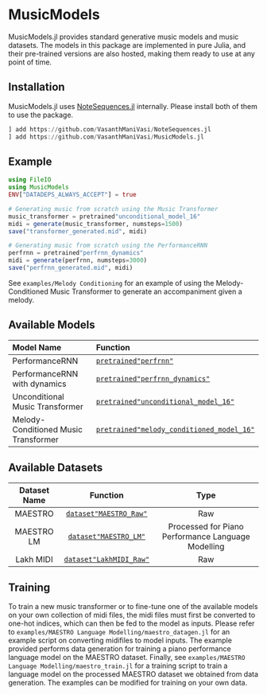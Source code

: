 # MusicModels

MusicModels.jl provides standard generative music models and music datasets. The models in this package are implemented in pure Julia, and their pre-trained versions are also hosted, making them ready to use at any point of time.

## Installation

MusicModels.jl uses [NoteSequences.jl](https://github.com/VasanthManiVasi/NoteSequences.jl) internally. Please install both of them to use the package.

```julia
] add https://github.com/VasanthManiVasi/NoteSequences.jl
] add https://github.com/VasanthManiVasi/MusicModels.jl
```

## Example

```julia
using FileIO
using MusicModels
ENV["DATADEPS_ALWAYS_ACCEPT"] = true

# Generating music from scratch using the Music Transformer
music_transformer = pretrained"unconditional_model_16"
midi = generate(music_transformer, numsteps=1500)
save("transformer_generated.mid", midi)

# Generating music from scratch using the PerformanceRNN
perfrnn = pretrained"perfrnn_dynamics"
midi = generate(perfrnn, numsteps=3000)
save("perfrnn_generated.mid", midi)
```

See `examples/Melody Conditioning` for an example of using the Melody-Conditioned Music Transformer to generate an accompaniment given a melody.

## Available Models

| Model Name                           | Function                                       |
|:-------------------------------------|:-----------------------------------------------|
| PerformanceRNN                       | [`pretrained"perfrnn"`](#)                     |
| PerformanceRNN with dynamics         | [`pretrained"perfrnn_dynamics"`](#)            |
| Unconditional Music Transformer      | [`pretrained"unconditional_model_16"`](#)      |
| Melody-Conditioned Music Transformer | [`pretrained"melody_conditioned_model_16"`](#) |

## Available Datasets

| Dataset Name | Function                     | Type                                               |
|:------------:|:-----------------------------:|:---------------------------------------------------:|
|MAESTRO       | [`dataset"MAESTRO_Raw"`](#)  | Raw                                                |
|MAESTRO LM    | [`dataset"MAESTRO_LM"`](#)   | Processed for Piano Performance Language Modelling |
|Lakh MIDI     | [`dataset"LakhMIDI_Raw"`](#) | Raw                                                |

## Training

To train a new music transformer or to fine-tune one of the available models on your own collection of midi files, the midi files must first be converted to one-hot indices, which can then be fed to the model as inputs. Please refer to `examples/MAESTRO Language Modelling/maestro_datagen.jl` for an example script on converting midifiles to model inputs. The example provided performs data generation for training a piano performance language model on the MAESTRO dataset.
Finally, see `examples/MAESTRO Language Modelling/maestro_train.jl` for a training script to train a language model on the processed MAESTRO dataset we obtained from data generation. The examples can be modified for training on your own data.
